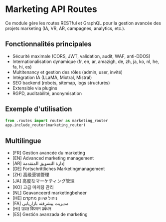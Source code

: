 # Marketing API Routes

Ce module gère les routes RESTful et GraphQL pour la gestion avancée des projets marketing (IA, VR, AR, campagnes, analytics, etc.).

## Fonctionnalités principales
- Sécurité maximale (CORS, JWT, validation, audit, WAF, anti-DDOS)
- Internationalisation dynamique (fr, en, ar, amazigh, de, zh, ja, ko, nl, he, fa, hi, es)
- Multitenancy et gestion des rôles (admin, user, invité)
- Intégration IA (LLaMA, Mixtral, Mistral)
- SEO backend (robots, sitemap, logs structurés)
- Extensible via plugins
- RGPD, auditabilité, anonymisation

## Exemple d'utilisation

```python
from .routes import router as marketing_router
app.include_router(marketing_router)
```

## Multilingue
- [FR] Gestion avancée du marketing
- [EN] Advanced marketing management
- [AR] إدارة التسويق المتقدمة
- [DE] Fortschrittliches Marketingmanagement
- [ZH] 高级营销管理
- [JA] 高度なマーケティング管理
- [KO] 고급 마케팅 관리
- [NL] Geavanceerd marketingbeheer
- [HE] ניהול שיווק מתקדם
- [FA] مدیریت پیشرفته بازاریابی
- [HI] उन्नत विपणन प्रबंधन
- [ES] Gestión avanzada de marketing
